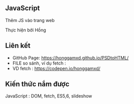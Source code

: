 ﻿## JavaScript

Thêm JS vào trang web

Thực hiện bởi Hồng

## Liên kết

- GitHub Page: https://honggamxd.github.io/PSDtoHTML/
- FILE so sánh, ví dụ fetch : 
- VD fetch : https://codepen.io/honggamxd/

## Kiến thức nắm được
JavaScript : DOM, fetch, ES5,6, slideshow


